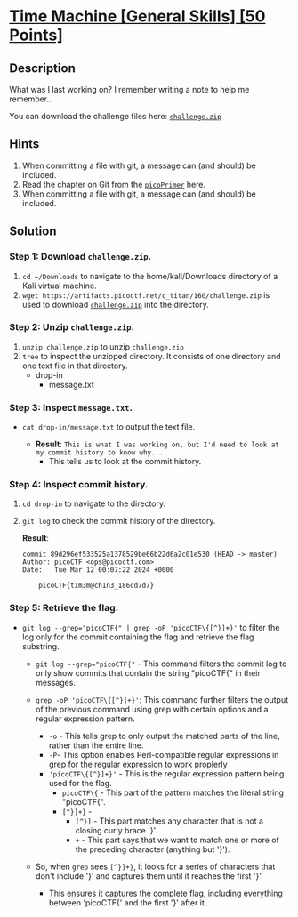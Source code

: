 # [Time Machine [General Skills] [50 Points]](https://play.picoctf.org/practice/challenge/425?category=5&originalEvent=73&page=1) #


## Description ##
What was I last working on? I remember writing a note to help me remember...

You can download the challenge files here: [`challenge.zip`](https://artifacts.picoctf.net/c_titan/160/challenge.zip)

## Hints ##
1. When committing a file with git, a message can (and should) be included.
2. Read the chapter on Git from the [`picoPrimer`](https://primer.picoctf.org/#_git_version_control) here.
3. When committing a file with git, a message can (and should) be included.

## Solution ##
### Step 1: Download `challenge.zip`. ###
1. `cd ~/Downloads` to navigate to the home/kali/Downloads directory of a Kali virtual machine.
2. `wget https://artifacts.picoctf.net/c_titan/160/challenge.zip` is used to download [`challenge.zip`](https://artifacts.picoctf.net/c_titan/160/challenge.zip) into the directory.

### Step 2: Unzip `challenge.zip`. ###
1. `unzip challenge.zip` to unzip `challenge.zip`
2. `tree` to inspect the unzipped directory. It consists of one directory and one text file in that directory.
   * drop-in
     * message.txt
   
### Step 3: Inspect `message.txt`. ###
* `cat drop-in/message.txt` to output the text file.
  
  * **Result**: `This is what I was working on, but I'd need to look at my commit history to know why... ` 
     * This tells us to look at the commit history.
   
### Step 4: Inspect commit history. ### 
1. `cd drop-in` to navigate to the directory.
2. `git log` to check the commit history of the directory.
   
   **Result**:
      
       commit 89d296ef533525a1378529be66b22d6a2c01e530 (HEAD -> master)
       Author: picoCTF <ops@picoctf.com>
       Date:   Tue Mar 12 00:07:22 2024 +0000

           picoCTF{t1m3m@ch1n3_186cd7d7}

### Step 5: Retrieve the flag. ### 
* `git log --grep="picoCTF{" | grep -oP 'picoCTF\{[^}]+}'` to filter the log only for the commit containing the flag and retrieve the flag substring.
   
   * `git log --grep="picoCTF{"` - This command filters the commit log to only show commits that contain the string "picoCTF{" in their messages.
   * `grep -oP 'picoCTF\{[^}]+}'`: This command further filters the output of the previous command using grep with certain options and a regular expression pattern.
     * `-o` - This  tells grep to only output the matched parts of the line, rather than the entire line.
     * `-P`- This option enables Perl-compatible regular expressions in grep for the regular expression to work proplerly
     * `'picoCTF\{[^}]+}'` - This is the regular expression pattern being used for the flag.
       * `picoCTF\{` - This part of the pattern matches the literal string "picoCTF{".
       * `[^}]+}` -
         * `[^}]` - This part matches any character that is not a closing curly brace '}'.
         * `+` - This part says that we want to match one or more of the preceding character (anything but '}').

   * So, when `grep` sees `[^}]+}`, it looks for a series of characters that don't include '}' and captures them until it reaches the first '}'.
     * This ensures it captures the complete flag, including everything between 'picoCTF{' and the first '}' after it.
      
